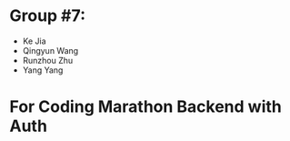 # Group #7:
  - Ke Jia
  - Qingyun Wang
  - Runzhou Zhu
  - Yang Yang

# For Coding Marathon Backend with Auth

